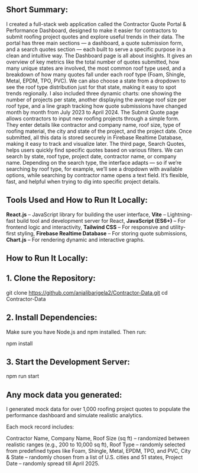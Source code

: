## Short Summary:

I created a full-stack web application called the Contractor Quote Portal & Performance Dashboard, designed to make it easier for contractors to submit roofing project quotes and explore useful trends in their data.
The portal has three main sections — a dashboard, a quote submission form, and a search quotes section — each built to serve a specific purpose in a clean and intuitive way.
The Dashboard page is all about insights. It gives an overview of key metrics like the total number of quotes submitted, how many unique states are involved, the most common roof type used, and a breakdown of how many quotes fall under each roof type (Foam, Shingle, Metal, EPDM, TPO, PVC). We can also choose a state from a dropdown to see the roof type distribution just for that state, making it easy to spot trends regionally. I also included three dynamic charts: one showing the number of projects per state, another displaying the average roof size per roof type, and a line graph tracking how quote submissions have changed month by month from July 2023 to April 2024.
The Submit Quote page allows contractors to input new roofing projects through a simple form. They enter details like contractor and company name, roof size, type of roofing material, the city and state of the project, and the project date. Once submitted, all this data is stored securely in Firebase Realtime Database, making it easy to track and visualize later.
The third page, Search Quotes, helps users quickly find specific quotes based on various filters. We can search by state, roof type, project date, contractor name, or company name. Depending on the search type, the interface adapts — so if we’re searching by roof type, for example, we’ll see a dropdown with available options, while searching by contractor name opens a text field. It’s flexible, fast, and helpful when trying to dig into specific project details.

## Tools Used and How to Run It Locally:

**React.js** – JavaScript library for building the user interface, 
**Vite** – Lightning-fast build tool and development server for React,
**JavaScript (ES6+)** – For frontend logic and interactivity,
**Tailwind CSS** – For responsive and utility-first styling,
**Firebase Realtime Database** – For storing quote submissions,
**Chart.js** – For rendering dynamic and interactive graphs.

## How to Run It Locally:

## 1.	Clone the Repository:

git clone https://github.com/anjalibarigela2/Contractor-Data.git
cd Contractor-Data

## 2. Install Dependencies:
Make sure you have Node.js and npm installed. Then run:

npm install

## 3. Start the Development Server:

npm run start

## Any mock data you generated:

I generated mock data for over 1,000 roofing project quotes to populate the performance dashboard and simulate realistic analytics.

Each mock record includes:

Contractor Name,
Company Name,
Roof Size (sq ft) – randomized between realistic ranges (e.g., 200 to 10,000 sq ft),
Roof Type – randomly selected from predefined types like Foam, Shingle, Metal, EPDM, TPO, and PVC,
City & State – randomly chosen from a list of U.S. cities and 51 states,
Project Date – randomly spread till April 2025.




